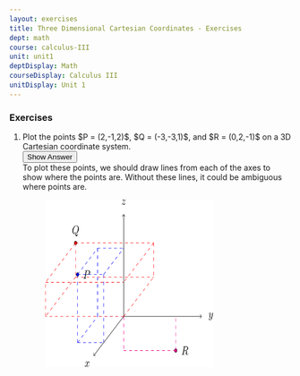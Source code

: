 ```yaml
---
layout: exercises
title: Three Dimensional Cartesian Coordinates - Exercises
dept: math
course: calculus-III
unit: unit1
deptDisplay: Math
courseDisplay: Calculus III
unitDisplay: Unit 1
---
```


### Exercises
<ol> 
<li><div class="exercise"> Plot the points $P = (2,-1,2)$, $Q = (-3,-3,1)$, and $R = (0,2,-1)$ on a 3D Cartesian coordinate system.

<div class="answerBox">
<button onclick="myFunction('answer1')" class="answerButton">Show Answer</button>
<div  id="answer1" class="answer">
To plot these points, we should draw lines from each of the axes to show where the points are. Without these lines, it could be ambiguous where points are. 

<figure class="center">
<p><img src="three-dimensional-cartesian-coordinates-Figures/q1Sol.svg" alt="Three Dimensional Coordinates" style="width:300px;height:300px;"> </p> 
</figure>
</div>
</div>
</div>
</li>

</ol>
